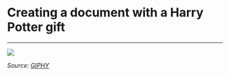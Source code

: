 # Creating a document with a Harry Potter gift 
_______


![](https://media.giphy.com/media/OUwzqE4ZOk5Bm/giphy.gif)  
 
*Source: [GIPHY](https://giphy.com/search/harry-potter)*


